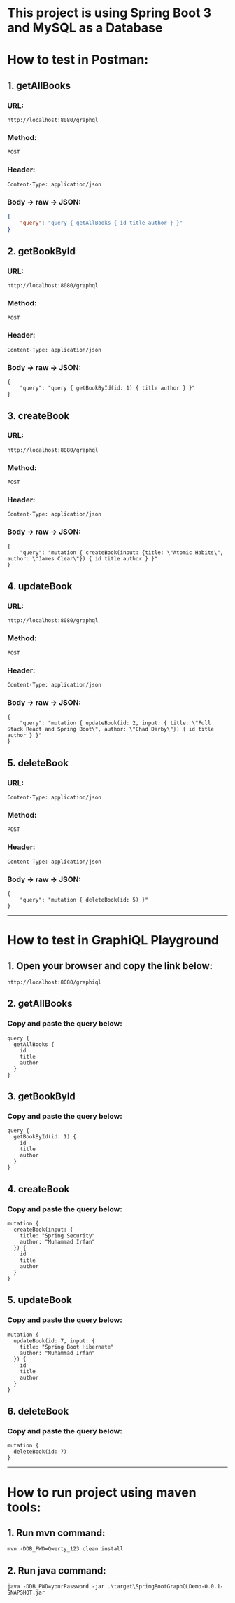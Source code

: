 # This project is using Spring Boot 3 and MySQL as a Database

# How to test in Postman:

## 1. getAllBooks
### URL:
``` 
http://localhost:8080/graphql
```
### Method:
```
POST
```
### Header: 
```
Content-Type: application/json
```
### Body -> raw -> JSON:
```json
{
    "query": "query { getAllBooks { id title author } }"
}
```

## 2. getBookById
### URL:
```
http://localhost:8080/graphql
```
### Method:
```
POST
```
### Header:
```
Content-Type: application/json
```
### Body -> raw -> JSON:
``` 
{
    "query": "query { getBookById(id: 1) { title author } }"
}
```

## 3. createBook
### URL:
```
http://localhost:8080/graphql
```
### Method:
```
POST
```
### Header:
``` 
Content-Type: application/json
```
### Body -> raw -> JSON:
``` 
{
    "query": "mutation { createBook(input: {title: \"Atomic Habits\", author: \"James Clear\"}) { id title author } }"
}
```

## 4. updateBook
### URL:
``` 
http://localhost:8080/graphql
```
### Method:
``` 
POST
```
### Header:
``` 
Content-Type: application/json
```
### Body -> raw -> JSON:
``` 
{
    "query": "mutation { updateBook(id: 2, input: { title: \"Full Stack React and Spring Boot\", author: \"Chad Darby\"}) { id title author } }"
}
```

## 5. deleteBook
### URL:
``` 
Content-Type: application/json
```
### Method:
``` 
POST
```
### Header:
``` 
Content-Type: application/json
```
### Body -> raw -> JSON:
``` 
{
    "query": "mutation { deleteBook(id: 5) }"
}
```

***

# How to test in GraphiQL Playground

## 1. Open your browser and copy the link below:
``` 
http://localhost:8080/graphiql
```

## 2. getAllBooks
### Copy and paste the query below:
``` 
query {
  getAllBooks {
    id
    title
    author
  }
}
```

## 3. getBookById
### Copy and paste the query below:
``` 
query {
  getBookById(id: 1) {
    id
    title
    author
  }
}
```

## 4. createBook
### Copy and paste the query below:
``` 
mutation {
  createBook(input: {
    title: "Spring Security"
    author: "Muhammad Irfan"
  }) {
    id
    title
    author
  }
}
```

## 5. updateBook
### Copy and paste the query below:
``` 
mutation {
  updateBook(id: 7, input: {
    title: "Spring Boot Hibernate"
    author: "Muhammad Irfan"
  }) {
    id
    title
    author
  }
}
```

## 6. deleteBook
### Copy and paste the query below:
``` 
mutation {
  deleteBook(id: 7)
}
```

***

# How to run project using maven tools:

## 1. Run mvn command:
```
mvn -DDB_PWD=Qwerty_123 clean install
```

## 2. Run java command:
```
java -DDB_PWD=yourPassword -jar .\target\SpringBootGraphQLDemo-0.0.1-SNAPSHOT.jar
```







